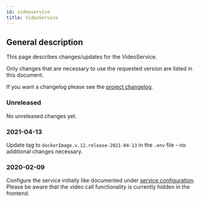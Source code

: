 ```yaml
---
id: videoservice
title: VideoService
---
```


## General description

This page describes changes/updates for the VideoService.

Only changes that are necessary to use the requested version are listed in this document.

If you want a changelog please see the [project changelog](https://github.com/CaritasDeutschland/caritas-onlineBeratung-videoService/blob/master/CHANGELOG.md).

### Unreleased

No unreleased changes yet.

### 2021-04-13

Update tag to `dockerImage.v.12.release-2021-04-13` in the `.env` file - no additional changes necessary.

### 2020-02-09

Configure the service initially like documented under [service configuration](../backend/service-configuration.md#videoservice).
Please be aware that the video call functionality is currently hidden in the frontend.
